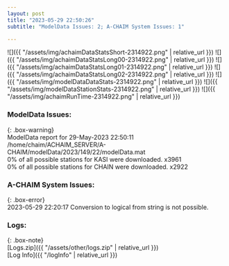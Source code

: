 ```yaml
---
layout: post
title: "2023-05-29 22:50:26"
subtitle: "ModelData Issues: 2; A-CHAIM System Issues: 1"

---
```


![]({{ "/assets/img/achaimDataStatsShort-2314922.png" | relative_url }})
![]({{ "/assets/img/achaimDataStatsLong00-2314922.png" | relative_url }})
![]({{ "/assets/img/achaimDataStatsLong01-2314922.png" | relative_url }})
![]({{ "/assets/img/achaimDataStatsLong02-2314922.png" | relative_url }})
![]({{ "/assets/img/modelDataDataStats-2314922.png" | relative_url }})
![]({{ "/assets/img/modelDataStationStats-2314922.png" | relative_url }})
![]({{ "/assets/img/achaimRunTime-2314922.png" | relative_url }})


### ModelData Issues:  
  
{: .box-warning}  
 ModelData report for 29-May-2023 22:50:11   
 /home/chaim/ACHAIM_SERVER/A-CHAIM/modelData/2023/149/22/modelData.mat   
 0% of all possible stations for KASI were downloaded. x3961   
 0% of all possible stations for CHAIN were downloaded. x2922   
  
### A-CHAIM System Issues:  
  
{: .box-error}  
2023-05-29 22:20:17 Conversion to logical from string is not possible.  

### Logs:  
  
{: .box-note}  
[Logs.zip]({{ "/assets/other/logs.zip" | relative_url }})  
[Log Info]({{ "/logInfo" | relative_url }})  
